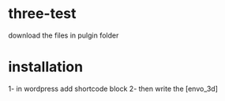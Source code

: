 # three-test

download the files in pulgin folder

# installation

1- in wordpress add shortcode block
2- then write the [envo_3d]
